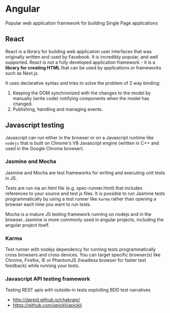 # Angular

Popular web application framework for building Single Page applications

## React

React is a library for building web application user interfaces that was originally written and used by Facebook. It is incredibly popular, and well supported. React is not a fully developed application framework - it is a **library for creating HTML** that can
be used by applications or frameworks such as Next.js.

It uses declarative syntax and tries to solve the problem of 2 way binding:

1. Keeping the DOM synchronized with the changes to the model by manually (write code) notifying components when the model has changed.
2. Publishing, handling and managing events.

## Javascript testing

Javascript can run either in the browser or on a Javascript runtime like `nodejs` that is built on Chrome's V8 Javascript engine (written in C++ and used in the Google Chrome browser).

### Jasmine and Mocha

Jasmine and Mocha are test frameworks for writing and executing unit tests in JS.

Tests are run via an html file (e.g. spec-runner.html) that includes references to your source and test js files. It is possible to run Jasmine tests programmatically by using a test runner like `karma` rather than opening a browser each time you want to run tests.

Mocha is a mature JS testing framework running on nodejs and in the browser. Jasmine is more commonly used in angular projects, including the angular project itself.

### Karma

Test runner with nodejs dependency for running tests programmatically cross browsers and cross devices. You can target specific browser(s) like Chrome, Firefox, IE or PhantomJS (headless browser for faster test feedback) while running your tests.

### Javascript API testing framework

Testing REST apis with outside-in tests exploiting BDD test narratives

* http://dareid.github.io/chakram/
* https://github.com/apickli/apickli

